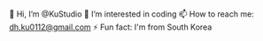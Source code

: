 👋 Hi, I’m @KuStudio
👀 I’m interested in coding
📫 How to reach me: dh.ku0112@gmail.com
⚡ Fun fact: I'm from South Korea 
